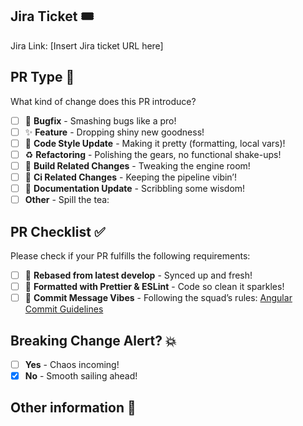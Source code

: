 ## Jira Ticket 🎟️

<!-- Provide the Jira ticket link related to this PR. -->

Jira Link: [Insert Jira ticket URL here]

## PR Type 🚀

What kind of change does this PR introduce?

- [ ] 🐛 **Bugfix** - Smashing bugs like a pro!
- [ ] ✨ **Feature** - Dropping shiny new goodness!
- [ ] 🎨 **Code Style Update** - Making it pretty (formatting, local vars)!
- [ ] ♻️ **Refactoring** - Polishing the gears, no functional shake-ups!
- [ ] 👷 **Build Related Changes** - Tweaking the engine room!
- [ ] 💚 **Ci Related Changes** - Keeping the pipeline vibin’!
- [ ] 📝 **Documentation Update** - Scribbling some wisdom!
- [ ] **Other** - Spill the tea:

## PR Checklist ✅

Please check if your PR fulfills the following requirements:

- [ ] 🔄 **Rebased from latest develop** - Synced up and fresh!
- [ ] 📐 **Formatted with Prettier & ESLint** - Code so clean it sparkles!
- [ ] 🚨 **Commit Message Vibes** - Following the squad’s rules: [Angular Commit Guidelines](https://github.com/angular/angular/blob/22b96b9/CONTRIBUTING.md#-commit-message-guidelines)

<!-- If this PR contains a breaking change, please describe the impact and migration path for existing applications below. -->

## Breaking Change Alert? 💥

- [ ] **Yes** - Chaos incoming!
- [x] **No** - Smooth sailing ahead!

<!-- If it’s a breaking change, spill the deets on the impact and how to roll with it below. -->

## Other information 🌈

<!-- Any additional information or context you want to provide? -->